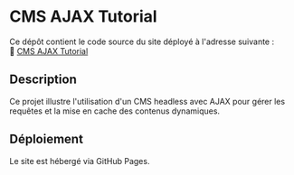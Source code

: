 # CMS AJAX Tutorial

Ce dépôt contient le code source du site déployé à l'adresse suivante :  
🔗 [CMS AJAX Tutorial](https://ilyes-a.github.io/CMS-AJAX-tutorial/)

## Description

Ce projet illustre l'utilisation d'un CMS headless avec AJAX pour gérer les requêtes et la mise en cache des contenus dynamiques.

## Déploiement

Le site est hébergé via GitHub Pages.


